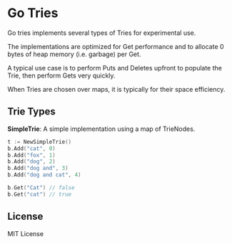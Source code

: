 # Go Tries


Go tries implements several types of Tries for experimental use.

The implementations are optimized for Get performance and to allocate 
0 bytes of heap memory (i.e. garbage) per Get.

A typical use case is to perform Puts and Deletes upfront to populate the Trie, 
then perform Gets very quickly.

When Tries are chosen over maps, it is typically for their space efficiency.


Trie Types
---

**SimpleTrie**: A simple implementation using a map of TrieNodes.

```go
t := NewSimpleTrie()
b.Add("cat", 0)
b.Add("fox", 1)
b.Add("dog", 2)
b.Add("dog and", 3)
b.Add("dog and cat", 4)

b.Get("Cat") // false
b.Get("cat") // true
```

License
---

MIT License